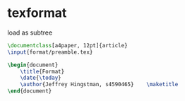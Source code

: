 # texformat
load as subtree

```latex
\documentclass[a4paper, 12pt]{article}
\input{format/preamble.tex}

\begin{document}
	\title{Format} 
	\date{\today}
	\author{Jeffrey Hingstman, s4590465}	\maketitle
\end{document}
```



